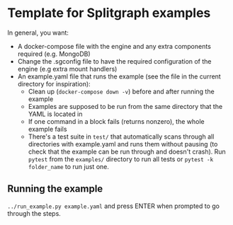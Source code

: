 # Template for Splitgraph examples

In general, you want:

* A docker-compose file with the engine and any extra components required (e.g. MongoDB)
* Change the .sgconfig file to have the required configuration of the engine (e.g extra mount handlers)
* An example.yaml file that runs the example (see the file in the current directory for inspiration):
  * Clean up (`docker-compose down -v`) before and after running the example
  * Examples are supposed to be run from the same directory that the YAML is located in
  * If one command in a block fails (returns nonzero), the whole example fails
  * There's a test suite in `test/` that automatically scans through all directories with example.yaml and
    runs them without pausing (to check that the example can be run through and doesn't crash). Run `pytest`
    from the `examples/` directory to run all tests or `pytest -k folder_name` to run just one.

## Running the example

`../run_example.py example.yaml` and press ENTER when prompted to go through the steps.
